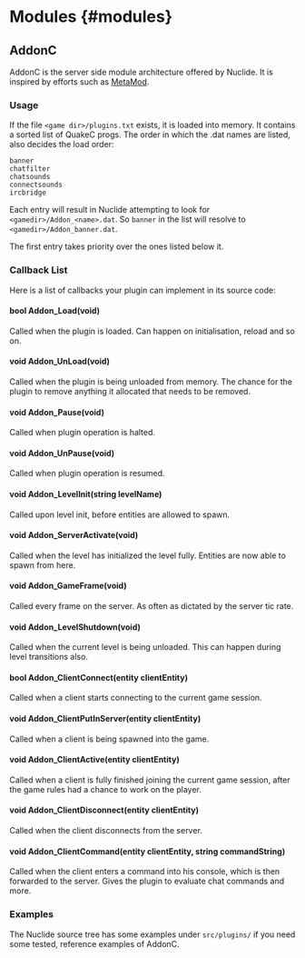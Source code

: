 # Modules {#modules}

## AddonC

AddonC is the server side module architecture offered by Nuclide. It is inspired by efforts such as [MetaMod](http://metamod.org/).

### Usage

If the file `<game dir>/plugins.txt` exists, it is loaded into memory. It contains a sorted list of QuakeC progs. The order in which the .dat names are listed, also decides the load order:

```
banner
chatfilter
chatsounds
connectsounds
ircbridge
```

Each entry will result in Nuclide attempting to look for `<gamedir>/Addon_<name>.dat`. So `banner` in the list will resolve to `<gamedir>/Addon_banner.dat`.

The first entry takes priority over the ones listed below it.

### Callback List

Here is a list of callbacks your plugin can implement in its source code:

#### bool Addon_Load(void)

Called when the plugin is loaded. Can happen on initialisation, reload and so on.

#### void Addon_UnLoad(void)

Called when the plugin is being unloaded from memory. The chance for the plugin to remove anything it allocated that needs to be removed.

#### void Addon_Pause(void)

Called when plugin operation is halted.

#### void Addon_UnPause(void)

Called when plugin operation is resumed.

#### void Addon_LevelInit(string levelName)

Called upon level init, before entities are allowed to spawn.

#### void Addon_ServerActivate(void)

Called when the level has initialized the level fully. Entities are now able to spawn from here.

#### void Addon_GameFrame(void)

Called every frame on the server. As often as dictated by the server tic rate.

#### void Addon_LevelShutdown(void)

Called when the current level is being unloaded. This can happen during level transitions also.

#### bool Addon_ClientConnect(entity clientEntity)

Called when a client starts connecting to the current game session.

#### void Addon_ClientPutInServer(entity clientEntity)

Called when a client is being spawned into the game.

#### void Addon_ClientActive(entity clientEntity)

Called when a client is fully finished joining the current game session, after the game rules had a chance to work on the player.

#### void Addon_ClientDisconnect(entity clientEntity)

Called when the client disconnects from the server.

#### void Addon_ClientCommand(entity clientEntity, string commandString)

Called when the client enters a command into his console, which is then forwarded to the server. Gives the plugin to evaluate chat commands and more.

### Examples

The Nuclide source tree has some examples under `src/plugins/` if you need some tested, reference examples of AddonC.
